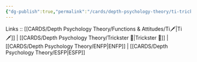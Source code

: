 ```yaml
---
{"dg-publish":true,"permalink":"/cards/depth-psychology-theory/ti-trickster/","created":"2023-01-05T12:06:38.547+01:00","updated":"2023-04-18T12:35:39.521+02:00"}
---
```


Links :: [[CARDS/Depth Psychology Theory/Functions & Attitudes/Ti🗡️\|Ti🗡️]] | [[CARDS/Depth Psychology Theory/Trickster 🤡\|Trickster 🤡]] | [[CARDS/Depth Psychology Theory/ENFP\|ENFP]] | [[CARDS/Depth Psychology Theory/ESFP\|ESFP]]